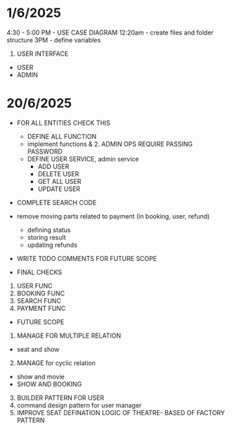 # 1/6/2025

4:30 - 5:00 PM - USE CASE DIAGRAM
12:20am - create files and folder structure
3PM - define variables

1. USER INTERFACE

- USER
- ADMIN

# 20/6/2025

- FOR ALL ENTITIES CHECK THIS
  - DEFINE ALL FUNCTION
  - implement functions & 2. ADMIN OPS REQUIRE PASSING PASSWORD
  - DEFINE USER SERVICE, admin service
    - ADD USER
    - DELETE USER
    - GET ALL USER
    - UPDATE USER
- COMPLETE SEARCH CODE
- remove moving parts related to payment (in booking, user, refund)
  - defining status
  - storing result
  - updating refunds
- WRITE TODO COMMENTS FOR FUTURE SCOPE

- FINAL CHECKS

1. USER FUNC
2. BOOKING FUNC
3. SEARCH FUNC
4. PAYMENT FUNC

- FUTURE SCOPE

1. MANAGE FOR MULTIPLE RELATION

- seat and show

2. MANAGE for cyclic relation

- show and movie
- SHOW AND BOOKING

3. BUILDER PATTERN FOR USER
4. command design pattern for user manager
5. IMPROVE SEAT DEFINATION LOGIC OF THEATRE- BASED OF FACTORY PATTERN
